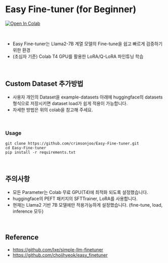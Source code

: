 
# Easy Fine-tuner (for Beginner)

[![Open In Colab](https://img.shields.io/static/v1?label=Open%20in%20Colab&message=사용법&color=yellow&logo=googlecolab)](https://colab.research.google.com/drive/1J3I-Sx2juQO0Nb6nfy7i3uM7uXWZpNfu?hl=ko#scrollTo=SJ81RsG4QnFn)

&nbsp;



- Easy Fine-tuner는 Llama2-7B 계열 모델의 Fine-tune을 쉽고 빠르게 검증하기 위한 환경
- (초심자 기준) Colab T4 GPU를 활용한 LoRA/Q-LoRA 파인튜닝 학습


&nbsp;



## Custom Dataset 추가방법

- 사용자 개인의 Dataset을 example-datasets 아래에 huggingface의 datasets 형식으로 저장시키면 dataset load가 쉽게 적용이 가능합니다.
- 자세한 방법은 위의 colab을 참고해 주세요.

&nbsp;
### Usage
```
git clone https://github.com/crimsonjoo/Easy-Fine-tuner.git
cd Easy-Fine-tuner
pip install -r requirements.txt
```

&nbsp;

## 주의사항

- 모든 Parameter는 Colab 무료 GPU(T4)에 최적화 되도록 설정했습니다.
- huggingface의 PEFT 패키지의 SFTTrainer, LoRA를 사용합니다.
- 현재는 Llama2 기반 7B 모델에만 적용가능하게 설정했습니다. (fine-tune, load, inference 모두)


&nbsp;
## Reference 
- https://github.com/lxe/simple-llm-finetuner
- https://github.com/choijhyeok/easy_finetuner
